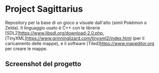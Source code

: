 # Project Sagittarius

Repository per la base di un gioco a visuale dall'alto (simil Pokémon o Zelda).
Il linguaggio usato è C++ con le librerie [SDL2]https://www.libsdl.org/download-2.0.php, [TinyXML]https://www.grinninglizard.com/tinyxml2/index.html (per il caricamento delle mappe), e il software [Tiled]https://www.mapeditor.org per creare le mappe.

## Screenshot del progetto
